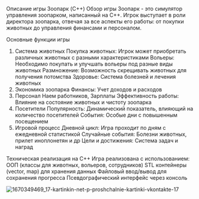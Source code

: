 Описание игры Зоопарк (C++)
Обзор игры
Зоопарк - это симулятор управления зоопарком, написанный на C++. Игрок выступает в роли директора зоопарка, отвечая за все аспекты его работы: от покупки животных до управления финансами и персоналом.

Основные функции игры
1. Система животных
Покупка животных: Игрок может приобретать различных животных с разными характеристиками
Вольеры: Необходимо покупать и улучшать вольеры под разные виды животных
Размножение: Возможность скрещивать животных для получения потомства
Здоровье: Система болезней и лечения животных
2. Экономика зоопарка
Финансы: Учет доходов и расходов
3. Персонал
Наем работников, Зарплаты
Эффективность работы: Влияние на состояние животных и чистоту зоопарка
5. Посетители
Популярность: Динамический показатель, влияющий на количество посетителей
События: Особые дни с повышенным посещением
6. Игровой процесс
Дневной цикл: Игра проходит по дням с ежедневной статистикой
Случайные события: Болезни животных, прилет иноплонетян и др
Цели и достижения: Система задач и наград

Техническая реализация на C++
Игра реализована с использованием:
ООП (классы для животных, вольеров, сотрудников)
STL контейнеры (vector, map) для хранения данных
Файловый ввод/вывод для сохранения прогресса
Псевдографический интерфейс через консоль

![1670349469_17-kartinkin-net-p-proshchalnie-kartinki-vkontakte-17](https://github.com/user-attachments/assets/cff5d4c0-aa4a-4f2a-90f0-6f1b485cdbda)
